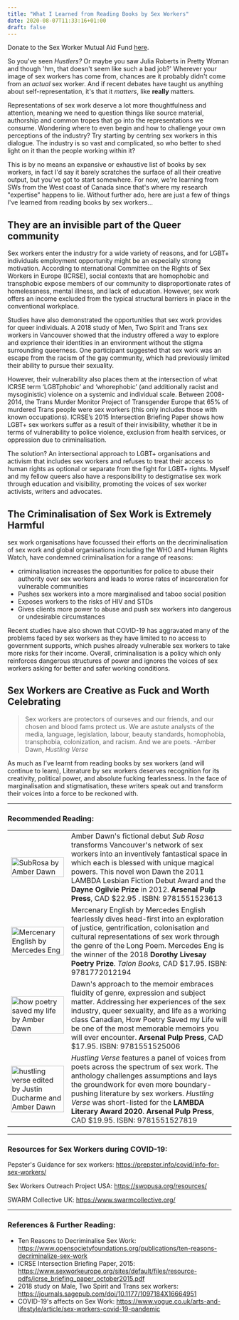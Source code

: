 ```yaml
---
title: "What I Learned from Reading Books by Sex Workers"
date: 2020-08-07T11:33:16+01:00
draft: false
---
```

Donate to the Sex Worker Mutual Aid Fund <a  href="https://www.gofundme.com/f/sexworkermutualaidfunds" target="_blank">here</a>.

So you've seen *Hustlers?* Or maybe you saw Julia Roberts in Pretty Woman and though 'hm, that doesn't seem like such a bad job?' Wherever your image of sex workers has come from, chances are it probably didn't come from an *actual* sex worker. And if recent debates have taught us anything about self-representation, it's that it *matters*, like **really** matters. 

Representations of sex work deserve a lot more thoughtfulness and attention, meaning we need to  question things like source material, authorship and common tropes that go into the representations we consume. Wondering where to even begin and how to challenge your own perceptions of the industry? Try starting by centring sex workers in this dialogue. The industry is so vast and complicated, so who better to shed light on it than the people working within it? 

This is by no means an expansive or exhaustive list of books by sex workers, in fact I'd say it barely scratches the surface of all their creative output, but you've got to start somewhere. For now, we're learning from SWs from the West coast of Canada since that's where my research "expertise" happens to lie. Without further ado, here are just a few of things I've learned from reading books by sex workers...

## They are an invisible part of the Queer community

Sex workers enter the industry for a wide variety of reasons, and for LGBT+ individuals employment opportunity might be an especially strong motivation. According to nternational Committee on the Rights of Sex Workers in Europe (ICRSE), social contexts that are homophobic and transphobic expose members of our community to disproportionate rates of homelessness, mental illness, and lack of education. However, sex work offers an income excluded from the typical structural barriers in place in the conventional workplace. 

Studies have also demonstrated the opportunities that sex work provides for queer individuals. A 2018 study of Men, Two Spirit and Trans sex workers in Vancouver showed that the industry offered a way to explore and exprience their identities in an environment without the stigma surrounding queerness. One participant suggested that sex work was an escape from the racism of the gay community, which had previously limited their ability to pursue their sexuality. 

However, their vulnerability also places them at the intersection of what ICRSE term ‘LGBTphobic’ and ‘whorephobic’ (and additionally racist and mysoginistic) violence on a systemic and individual scale. Between 2008-2014, the Trans Murder Monitor Project of Transgender Europe that 65% of murdered Trans people were sex workers (this only includes those with known occupations). ICRSE’s 2015 Intersection Briefing Paper shows how LGBT+ sex workers suffer as a result of their invisibility, whether it be in terms of vulnerability to police violence, exclusion from health services, or oppression due to criminalisation.

The solution? An intersectional approach to LGBT+ organisations and activism that includes sex workers and refuses to treat their access to human rights as optional or separate from the fight for LGBT+ rights. Myself and my fellow queers also have a responsibility to destigmatise sex work through education and visibility, promoting the voices of sex worker activists, writers and advocates.

## The Criminalisation of Sex Work is Extremely Harmful

sex work organisations have focussed their efforts on the decriminalisation of sex work and global organisations including the WHO and Human Rights Watch, have condemned criminalisation for a range of reasons:
- criminalisation increases the opportunities for police to abuse their authority over sex workers and leads to worse rates of incarceration for vulnerable communities
- Pushes sex workers into a more marginalised and taboo social position
- Exposes workers to the risks of HIV and STDs 
- Gives clients more power to abuse and push sex workers into dangerous or undesirable circumstances
<p>Recent studies have also shown that COVID-19 has aggravated many of the problems faced by sex workers as they have limited to no access to government supports, which pushes already vulnerable sex workers to take more risks for their income. Overall, criminalisation is a policy which only reinforces dangerous structures of power and ignores the voices of sex workers asking for better and safer working conditions.</p>

## Sex Workers are Creative as Fuck and Worth Celebrating 

>Sex workers are protectors of ourseves and our friends, and our chosen and blood fams protect us. We are astute analysts of the media, language, legislation, labour, beauty standards, homophobia, transphobia, colonization, and racism. And we are poets. -Amber Dawn, *Hustling Verse* 

As much as I've learnt from reading books by sex workers (and will continue to learn), Literature by sex workers deserves recognition for its creativity, political power, and absolute fucking fearlessness. In the face of marginalisation and stigmatisation, these writers speak out and transform their voices into a force to be reckoned with.

----
###  Recommended Reading:

| | |
| -- | -- |
| <a target="_blank" href="https://arsenalpulp.com/Books/S/Sub-Rosa"> <img src="https://i.gr-assets.com/images/S/compressed.photo.goodreads.com/books/1328760891l/7171362.jpg" alt="SubRosa by Amber Dawn" width="100%" ></a> | Amber Dawn's fictional debut *Sub Rosa* transforms Vancouver's network of sex workers into an inventively fantastical space in which each is blessed with unique magical powers. This novel won Dawn the 2011 LAMBDA Lesbian Fiction Debut Award and the **Dayne Ogilvie Prize** in 2012. **Arsenal Pulp Press**, CAD $22.95 . ISBN: 9781551523613 |
| <a href="https://talonbooks.com/books/mercenary-english" target="_blank"> <img src="https://i.gr-assets.com/images/S/compressed.photo.goodreads.com/books/1523572446l/39821334._SX318_.jpg" alt="Mercenary English by Mercedes Eng" width="100%"> </a>| Mercenary English by Mercedes English fearlessly dives head-first into an exploration of justice, gentrification, colonisation and cultural representations of sex work through the genre of the Long Poem. Mercedes Eng is the winner of the 2018 **Dorothy Livesay Poetry Prize**. *Talon Books*, CAD $17.95. ISBN: 9781772012194 |
|  <a href="https://arsenalpulp.com/Books/H/How-Poetry-Saved-My-Life" target="_blank"> <img src="https://nationalpostcom.files.wordpress.com/2013/05/dawn.jpg" alt="how poetry saved my life by Amber Dawn" width="100%" > </a> |  Dawn's approach to the memoir embraces fluidity of genre, expression and subject matter. Addressing her experiences of the sex industry, queer sexuality, and life as a working class Canadian, How Poetry Saved my Life will be one of the most memorable memoirs you will ever encounter. **Arsenal Pulp Press**, CAD $17.95. ISBN: 9781551525006 | 
| <a href="https://arsenalpulp.com/Books/H/Hustling-Verse" target="_blank"> <img src="https://images-na.ssl-images-amazon.com/images/I/51fa4rP5mvL._SX258_BO1,204,203,200_.jpg" alt= "hustling verse edited by Justin Ducharme and Amber Dawn" width="100%"> </a> |*Hustling Verse* features a panel of voices from poets across the spectrum of sex work. The anthology challenges assumptions and lays the groundwork for even more boundary-pushing literature by sex workers. *Hustling Verse* was short-listed for the **LAMBDA Literary Award 2020**. **Arsenal Pulp Press**, CAD $19.95. ISBN: 9781551527819 |



----
### Resources for Sex Workers during COVID-19:

Pepster's Guidance for sex workers:
https://prepster.info/covid/info-for-sex-workers/

Sex Workers Outreach Project USA:
https://swopusa.org/resources/

SWARM Collective UK:
https://www.swarmcollective.org/

----
### References & Further Reading:

- Ten Reasons to Decriminalise Sex Work: https://www.opensocietyfoundations.org/publications/ten-reasons-decriminalize-sex-work
- ICRSE Intersection Briefing Paper, 2015: https://www.sexworkeurope.org/sites/default/files/resource-pdfs/icrse_briefing_paper_october2015.pdf
- 2018 study on Male, Two Spirit and Trans sex workers: https://journals.sagepub.com/doi/10.1177/1097184X16664951
- COVID-19's affects on Sex Work: https://www.vogue.co.uk/arts-and-lifestyle/article/sex-workers-covid-19-pandemic